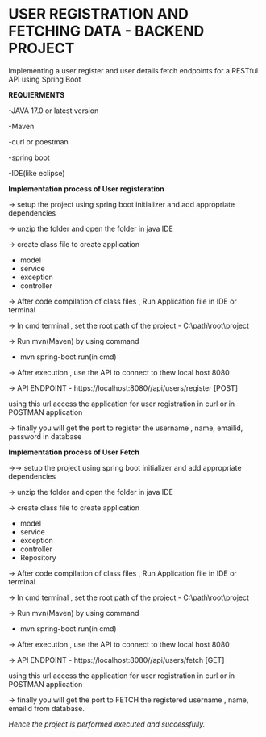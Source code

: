 # USER REGISTRATION AND FETCHING DATA - BACKEND PROJECT
Implementing a user register and user details fetch endpoints for a RESTful API using Spring Boot

**REQUIERMENTS**

-JAVA 17.0 or latest version

-Maven

-curl or poestman

-spring boot

-IDE(like eclipse)

**Implementation process of User registeration**

-> setup the project using spring boot initializer and add appropriate dependencies

-> unzip the folder and open the folder in java IDE

-> create class file to create application

- model
- service
- exception
- controller

-> After code compilation of class files , Run Application file in IDE or terminal

-> In cmd terminal , set the root path of the project - C:\path\root\project

-> Run mvn(Maven) by using command

 - mvn spring-boot:run(in cmd)

 -> After execution , use the API to connect to thew local host 8080

 -> API ENDPOINT - https://localhost:8080//api/users/register [POST]
 
 using this url access the application for user registration in curl or in POSTMAN application

 -> finally you will get the port to register the username , name, emailid, password in database

 **Implementation process of User Fetch**

 ->-> setup the project using spring boot initializer and add appropriate dependencies

-> unzip the folder and open the folder in java IDE

-> create class file to create application

- model
- service
- exception
- controller
- Repository

-> After code compilation of class files , Run Application file in IDE or terminal

-> In cmd terminal , set the root path of the project - C:\path\root\project

-> Run mvn(Maven) by using command

 - mvn spring-boot:run(in cmd)

 -> After execution , use the API to connect to thew local host 8080

 -> API ENDPOINT - https://localhost:8080//api/users/fetch [GET]
 
 using this url access the application for user registration in curl or in POSTMAN application

 -> finally you will get the port to FETCH the registered username , name, emailid from database.


 *Hence the project is performed executed and successfully.* 


 
